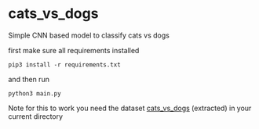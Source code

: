 # cats_vs_dogs

Simple CNN based model to classify cats vs dogs

first make sure all requirements installed
```
pip3 install -r requirements.txt
```
and then run
```
python3 main.py
```
Note for this to work you need the dataset [cats_vs_dogs](https://www.kaggle.com/c/dogs-vs-cats) (extracted) in your current directory 
